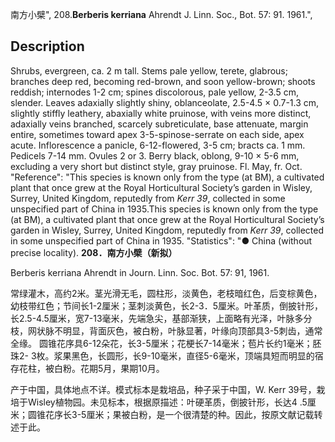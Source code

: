 南方小檗",
208.**Berberis kerriana** Ahrendt J. Linn. Soc., Bot. 57: 91. 1961.",

## Description
Shrubs, evergreen, ca. 2 m tall. Stems pale yellow, terete, glabrous; branches deep red, becoming red-brown, and soon yellow-brown; shoots reddish; internodes 1-2 cm; spines discolorous, pale yellow, 2-3.5 cm, slender. Leaves adaxially slightly shiny, oblanceolate, 2.5-4.5 × 0.7-1.3 cm, slightly stiffly leathery, abaxially white pruinose, with veins more distinct, adaxially veins branched, scarcely subreticulate, base attenuate, margin entire, sometimes toward apex 3-5-spinose-serrate on each side, apex acute. Inflorescence a panicle, 6-12-flowered, 3-5 cm; bracts ca. 1 mm. Pedicels 7-14 mm. Ovules 2 or 3. Berry black, oblong, 9-10 × 5-6 mm, excluding a very short but distinct style, gray pruinose. Fl. May, fr. Oct.
  "Reference": "This species is known only from the type (at BM), a cultivated plant that once grew at the Royal Horticultural Society’s garden in Wisley, Surrey, United Kingdom, reputedly from *Kerr 39*, collected in some unspecified part of China in 1935.This species is known only from the type (at BM), a cultivated plant that once grew at the Royal Horticultural Society’s garden in Wisley, Surrey, United Kingdom, reputedly from *Kerr 39*, collected in some unspecified part of China in 1935.
  "Statistics": "● China (without precise locality).
**208．南方小檗（新拟）**

Berberis kerriana Ahrendt in Journ. Linn. Soc. Bot. 57: 91, 1961.

常绿灌木，高约2米。茎光滑无毛，圆柱形，淡黄色，老枝暗红色，后变棕黄色，幼枝带红色；节间长1-2厘米；茎刺淡黄色，长2-3．5厘米。叶革质，倒披针形，长2.5-4.5厘米，宽7-13毫米，先端急尖，基部渐狭，上面略有光泽，叶脉多分枝，网状脉不明显，背面灰色，被白粉，叶脉显著，叶缘向顶部具3-5刺齿，通常全缘。 圆锥花序具6-12朵花，长3-5厘米；花梗长7-14毫米；苞片长约1毫米；胚珠2- 3枚。浆果黑色，长圆形，长9-10毫米，直径5-6毫米，顶端具短而明显的宿存花柱，被白粉。花期5月，果期10月。

产于中国，具体地点不详。模式标本是栽培品，种子采于中国，W. Kerr 39号，栽培于Wisley植物园。未见标本，根据原描述：叶硬革质，倒披针形，长达4 .5厘米；圆锥花序长3-5厘米；果被白粉，是一个很清楚的种。因此，按原文献记载转述于此。
